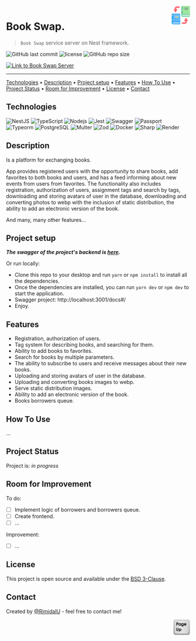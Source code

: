 <img src="./assets/book-swap.png" id="start" align="right" alt="Project logo" width="50" >

# Book Swap.

> `Book Swap` service server on Nest framework. 

![GitHub last commit](https://img.shields.io/github/last-commit/RimidalU/book-swap)
![license](https://img.shields.io/github/license/RimidalU/book-swap)
![GitHub repo size](https://img.shields.io/github/repo-size/RimidalU/book-swap)

[![Link to Book Swap Server](https://img.shields.io/badge/Visit_the_Book_Swap_server-Click_Here-black?style=plastic&logo=link&logoColor=black&labelColor=white&color=black&link=https://book-swap-0ph3.onrender.com/docs)](https://book-swap-0ph3.onrender.com/docs)

---

[Technologies](#technologies) •
[Description](#description) •
[Project setup](#project-setup) •
[Features](#features) •
[How To Use](#how-to-use) •
[Project Status](#project-status) •
[Room for Improvement](#room-for-improvement) •
[License](#license) •
[Contact](#contact)

## Technologies

![NestJS](https://img.shields.io/badge/NestJS-E0234E.svg?style=for-the-badge&logo=NestJS&logoColor=white)
![TypeScript](https://img.shields.io/badge/TypeScript-007ACC?style=for-the-badge&logo=typescript&logoColor=white)
![Nodejs](https://img.shields.io/badge/Node.js-339933.svg?style=for-the-badge&logo=nodedotjs&logoColor=white)
![Jest](https://img.shields.io/badge/-Jest-C21325?style=for-the-badge&logo=jest&logoColor=white)
![Swagger](https://img.shields.io/badge/-Swagger-%23Clojure?style=for-the-badge&logo=swagger&logoColor=white)
![Passport](https://img.shields.io/badge/Passport-34E27A.svg?style=for-the-badge&logo=Passport&logoColor=white)
![Typeorm](https://img.shields.io/badge/-typeorm-E83524?style=for-the-badge&&logoColor=white)
![PostgreSQL](https://img.shields.io/badge/PostgreSQL-4169E1.svg?style=for-the-badge&logo=PostgreSQL&logoColor=white)
![Multer](https://img.shields.io/badge/Multer-e2e2e2?style=for-the-badge)
![Zod](https://img.shields.io/badge/Zod-3E67B1.svg?style=for-the-badge&logo=Zod&logoColor=white)
![Docker](https://img.shields.io/badge/-Docker-2496ED?style=for-the-badge&logo=docker&logoColor=white)
![Sharp](https://img.shields.io/badge/sharp-99CC00.svg?style=for-the-badge&logo=sharp&logoColor=white)
![Render](https://img.shields.io/badge/Render-%46E3B7.svg?style=for-the-badge&logo=render&logoColor=white)

[//]: # (<img src="./assets/home.png" width="600" />)

[//]: # (<img src="./assets/home1.png" width="600" />)


## Description

Is a platform for exchanging books. 

App provides registered users with the opportunity to share books, add favorites to both books and users, and has a feed informing about new events from users from favorites.
The functionality also includes registration, authorization of users, assignment tags and search by tags, downloading and storing avatars of user in the database, downloading and converting photos to webp with the inclusion of static distribution, the ability to add an electronic version of the book.

And many, many other features...

## Project setup

 ***The swagger of the project's backend is [here](https://book-swap-0ph3.onrender.com/docs).***

Or run locally:

- Clone this repo to your desktop and run `yarn` or `npm install` to install all the dependencies.
- Once the dependencies are installed, you can run `yarn dev` or `npm dev` to start the application.
- Swagger project: http://localhost:3001/docs#/
- Enjoy.

## Features

- Registration, authorization of users.
- Tag system for describing books, and searching for them.
- Ability to add books to favorites.
- Search for books by multiple parameters.
- The ability to subscribe to users and receive messages about their new books.
- Uploading and storing avatars of user in the database.
- Uploading and converting books images to webp.
- Serve static distribution images.
- Ability to add an electronic version of the book.
- Books borrowers queue.

## How To Use

...

<!-- Run [Live Demo](https://react-rtk-table.netlify.app/) -->

[//]: # (![tutorial][tutorial])

## Project Status

Project is: _in progress_

## Room for Improvement

To do:

- [ ] Implement logic of borrowers and borrowers queue.
- [ ] Create frontend.
- [ ] ...

Improvement:

- [ ] ...

## License

This project is open source and available under the [BSD 3-Clause](../LICENSE.md).

## Contact

Created by [@RimidalU](https://www.linkedin.com/in/uladzimir-stankevich/) - feel free to contact me!

<p align="right"><a href="#start"><img width="45rem" src="./assets/pageUp.svg"></a></p>

<!-- MARKDOWN LINKS & IMAGES -->

[tutorial]: ./assets/demo.webp
